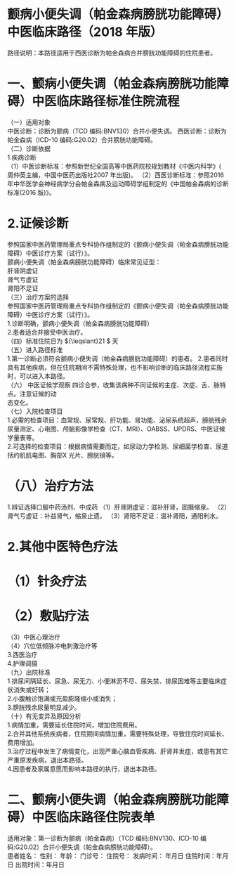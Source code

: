 # 颤病小便失调（帕金森病膀胱功能障碍） 中医临床路径（2018 年版）  
路径说明：本路径适用于西医诊断为帕金森病合并膀胱功能障碍的住院患者。  
# 一、颤病小便失调（帕金森病膀胱功能障碍）中医临床路径标准住院流程  
（一）适用对象  
中医诊断：诊断为颤病（TCD 编码:BNV130）合并小便失调。 西医诊断：诊断为帕金森病（ICD-10 编码:G20.02）合并膀胱功能障碍。  
（二）诊断依据  
1.疾病诊断  
（1）中医诊断标准：参照新世纪全国高等中医药院校规划教材《中医内科学》( 周仲英主编，中国中医药出版社2007 年出版)。 （2）西医诊断标准：参照2016 年中华医学会神经病学分会帕金森病及运动障碍学组制定的《中国帕金森病的诊断标准(2016 版)》。  
# 2.证候诊断  
参照国家中医药管理局重点专科协作组制定的《颤病小便失调（帕金森病膀胱功能障碍）中医诊疗方案（试行）》。  
颤病小便失调（帕金森病膀胱功能障碍）临床常见证型：  
肝肾阴虚证  
肾气亏虚证  
肾阳不足证  
（三）治疗方案的选择  
参照国家中医药管理局重点专科协作组制定的《颤病小便失调（帕金森病膀胱功能障碍）中医诊疗方案（试行）》。  
1.诊断明确，颤病小便失调（帕金森病膀胱功能障碍）  
2.患者适合并接受中医治疗。  
（四）标准住院日为 ${\leqslant}21 $ 天  
（五）进入路径标准  
1.第一诊断必须符合颤病小便失调（帕金森病膀胱功能障碍）的患者。 2.患者同时具有其他疾病，但在住院期间不需特殊处理，也不影响诊断的临床路径流程实施时，可以进入本路径。  
（六） 中医证候学观察 四诊合参，收集该病种不同证候的主症、次症、舌、脉特点。注意证候的动  
态变化。  
（七）入院检查项目  
1.必需的检查项目：血常规、尿常规、肝功能、肾功能、泌尿系统超声，膀胱残余尿量测定、心电图、颅脑影像学检查（CT、MRI）、OABSS、UPDRS、中医证候学量表等。  
2.可选择的检查项目：根据病情需要而定，如尿动力学检测、尿细菌学检查、尿道括约肌肌电图、胸部X 光片、膀胱镜等。  
# （八）治疗方法  
1.辨证选择口服中药汤剂、中成药 （1）肝肾阴虚证：滋补肝肾，固摄缩泉。 （2）肾气亏虚证：补益肾气，缩泉止遗。 （3）肾阳不足证：温补肾阳，通阳利水。  
# 2.其他中医特色疗法  
# （1）针灸疗法  
# （2）敷贴疗法  
（3）中医心理治疗  
（4）穴位低频脉冲电刺激治疗等  
3.西医治疗  
4.护理调摄  
（九）出院标准  
1.排尿间隔延长、尿急、尿无力、小便淋沥不尽、尿失禁、排尿困难等主要临床症状消失或好转；  
2.小腹触诊饱满或充盈膨隆缩小或消失；  
3.膀胱残余尿量明显减少。  
（十）有无变异及原因分析  
1.病情加重，需要延长住院时间，增加住院费用。  
2.合并其他系统疾病者，住院期间病情加重，需要特殊处理，导致住院时间延长、费用增加。  
3.治疗过程中发生了病情变化，出现严重心脑血管疾病、肝肾并发症，或患有其它严重原发疾病，退出本路径。  
4.因患者及家属意愿而影响本路径的执行，退出本路径。  
# 二、颤病小便失调（帕金森病膀胱功能障碍）中医临床路径住院表单  
适用对象：第一诊断为颤病（帕金森病）（TCD 编码:BNV130、ICD-10 编码:G20.02）合并小便失调（帕金森病膀胱功能障碍）。  
患者姓名：   性别：   年龄：   门诊号：    住院号： 发病时间：  年月日    住院时间：年月日     出院时间：年月日  